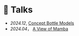 # 💬 Talks
- *2024.12*,  [Concept Bottle Models](pdfs/CBMs.pdf)
- *2024.04*， [A View of Mamba](pdfs/AViewofMamba.pdf)